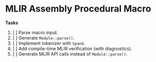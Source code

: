 # MLIR Assembly Procedural Macro

**Tasks**
  1. [ ] Parse macro input.
  2. [ ] Generate `Module::parse()`.
  3. [ ] Implement tokenizer with `Span`s.
  4. [ ] Add compile-time MLIR verification (with diagnostics).
  5. [ ] Generate MLIR API calls instead of `Module::parse()`.
